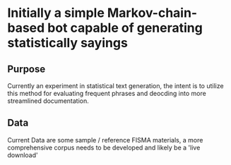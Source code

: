 # Initially a simple Markov-chain-based bot capable of generating statistically sayings

## Purpose

Currently an experiment in statistical text generation, the intent is to utilize this method for evaluating frequent phrases and deocding into more streamlined documentation.

## Data

Current Data are some sample / reference FISMA materials, a more comprehensive corpus needs to be developed and likely be a 'live download'
